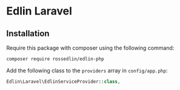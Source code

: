 # Edlin Laravel


## Installation

Require this package with composer using the following command:

```bash
composer require rossedlin/edlin-php
```



Add the following class to the `providers` array in `config/app.php`:

  ```php
  Edlin\Laravel\EdlinServiceProvider::class,
  ```
